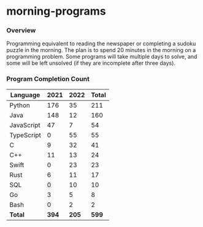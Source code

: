 # morning-programs

### Overview

Programming equivalent to reading the newspaper or completing a sudoku puzzle in the morning.  The plan is to spend 20 
minutes in the morning on a programming problem.  Some programs will take multiple days to solve, and some will be left 
unsolved (if they are incomplete after three days).

### Program Completion Count

| Language     | 2021    | 2022    | Total   |
|--------------|---------|---------|---------|
| Python       | 176     | 35      | 211     |
| Java         | 148     | 12      | 160     |
| JavaScript   | 47      | 7       | 54      |
| TypeScript   | 0       | 55      | 55      |
| C            | 9       | 32      | 41      |
| C++          | 11      | 13      | 24      |
| Swift        | 0       | 23      | 23      |
| Rust         | 6       | 11      | 17      |
| SQL          | 0       | 10      | 10      |
| Go           | 3       | 5       | 8       |
| Bash         | 0       | 2       | 2       |
| **Total**    | **394** | **205** | **599** |
